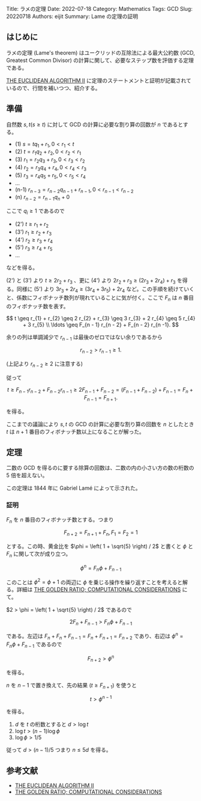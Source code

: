Title: ラメの定理
Date: 2022-07-18
Category: Mathematics
Tags: GCD
Slug: 20220718
Authors: eijit
Summary: Lame の定理の証明

## はじめに

ラメの定理 (Lame's theorem) はユークリッドの互除法による最大公約数 (GCD, Greatest Common Divisor) の計算に関して、必要なステップ数を評価する定理である。

[THE EUCLIDEAN ALGORITHM II](https://www.fq.math.ca/Scanned/2-2/thoro.pdf) に定理のステートメントと証明が記載されているので、行間を補いつつ、紹介する。

## 準備

自然数 $s, t \left( s \geq t \right)$ に対して GCD の計算に必要な割り算の回数が $n$ であるとする。

* (1) $s     = t     q_{1} + r_{1}, 0 < r_{1} < t$
* (2) $t     = r_{1} q_{2} + r_{2}, 0 < r_{2} < r_{1}$
* (3) $r_{1} = r_{2} q_{3} + r_{3}, 0 < r_{3} < r_{2}$
* (4) $r_{2} = r_{3} q_{4} + r_{4}, 0 < r_{4} < r_{3}$
* (5) $r_{3} = r_{4} q_{5} + r_{5}, 0 < r_{5} < r_{4}$
* $\ldots$
* (n-1) $r_{n-3} = r_{n-2} q_{n-1} + r_{n-1}, 0 < r_{n-1} < r_{n-2}$
* (n) $r_{n-2} = r_{n-1} q_{n} + 0$

ここで $q_{i} \geq 1$ であるので

* (2') $t     \geq r_{1} + r_{2}$
* (3') $r_{1} \geq r_{2} + r_{3}$
* (4') $r_{2} \geq r_{3} + r_{4}$
* (5') $r_{3} \geq r_{4} + r_{5}$
* $\ldots$

などを得る。

(2') と (3') より $t \geq 2 r_{2} + r_{3}$ 、更に (4') より $2 r_{2} + r_{3} \geq \left( 2 r_{3} + 2 r_{4} \right) + r_{3}$ を得る。同様に (5') より $3 r_{3} + 2 r_{4} \geq \left( 3 r_{4} + 3 r_{5} \right) + 2 r_{4}$ など。この手順を続けていくと、係数にフィボナッチ数列が現れていることに気が付く。ここで $F_{n}$ は $n$ 番目のフィボナッチ数を表す。

$$
t \geq r_{1} + r_{2} \geq 2 r_{2} + r_{3} \geq 3 r_{3} + 2 r_{4} \geq 5 r_{4} + 3 r_{5} \\
\ldots \geq F_{n - 1} r_{n - 2} + F_{n - 2} r_{n  -1}.
$$

余りの列は単調減少で $r_{n - 1}$ は最後のゼロではない余りであるから

$$
r_{n - 2} > r_{n - 1} \geq 1.
$$

(上記より $r_{n - 2} \geq 2$ に注意する)

従って

$$
t \geq F_{n - 1} r_{n - 2} + F_{n - 2} r_{n - 1} \geq 2 F_{n - 1} + F_{n - 2} = \left( F_{n - 1} + F_{n - 2} \right) + F_{n - 1} = F_{n} + F_{n - 1} = F_{n + 1}.
$$

を得る。

ここまでの議論により $s, t$ の GCD の計算に必要な割り算の回数を $n$ としたとき $t$ は $n + 1$ 番目のフィボナッチ数以上になることが解った。

## 定理

二数の GCD を得るのに要する除算の回数は、二数の内の小さい方の数の桁数の 5 倍を超えない。

この定理は 1844 年に Gabriel Lamé によって示された。

### 証明

$F_n$ を $n$ 番目のフィボナッチ数とする。つまり

$$
F_{n + 2} = F_{n + 1} + F_{n}, F_1 = F_2 = 1
$$

とする。この時、黄金比を $\phi = \left( 1 + \sqrt{5} \right) / 2$ と書くと $\phi$ と $F_{n}$ に関して次が成り立つ。

$$
\phi^{n} = F_{n} \phi + F_{n - 1}
$$

このことは $\phi^{2} = \phi + 1$ の両辺に $\phi$ を乗じる操作を繰り返すことを考えると解る。詳細は [THE GOLDEN RATIO; COMPUTATIONAL CONSIDERATIONS](https://www.fq.math.ca/Scanned/1-3/thoro.pdf) にて。

$2 > \phi = \left( 1 + \sqrt{5} \right) / 2$ であるので

$$
2 F_{n} + F_{n-1} > F_{n} \phi + F_{n - 1}
$$

である。左辺は $F_{n} + F_{n} + F_{n-1} = F_{n} + F_{n + 1} = F_{n + 2}$ であり、右辺は $\phi^{n} = F_{n} \phi + F_{n - 1}$ であるので

$$
F_{n + 2} > \phi^{n}
$$

を得る。

$n$ を $n - 1$ で置き換えて、先の結果 ($t \geq F_{n + 1}$) を使うと

$$
t > \phi^{n - 1}
$$

を得る。

1. $d$ を $t$ の桁数とすると $d > \log t$
1. $\log t > \left(n - 1 \right) \log \phi$
1. $\log \phi > 1 / 5$

従って $d > \left(n - 1 \right)/5$ つまり $n \le 5 d$ を得る。

## 参考文献

* [THE EUCLIDEAN ALGORITHM II](https://www.fq.math.ca/Scanned/2-2/thoro.pdf)
* [THE GOLDEN RATIO; COMPUTATIONAL CONSIDERATIONS](https://www.fq.math.ca/Scanned/1-3/thoro.pdf)
